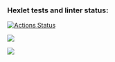 ### Hexlet tests and linter status:
[![Actions Status](https://github.com/kirzhaeff/python-project-49/actions/workflows/hexlet-check.yml/badge.svg)](https://github.com/kirzhaeff/python-project-49/actions)

<a href="https://codeclimate.com/github/kirzhaeff/python-project-49/maintainability"><img src="https://api.codeclimate.com/v1/badges/32316b7a24cc723424c7/maintainability" /></a>

<a href="https://asciinema.org/a/2Hzmbn6EfJHY1TfJhBFsxvMnB" target="_blank"><img src="https://asciinema.org/a/2Hzmbn6EfJHY1TfJhBFsxvMnB.svg" /></a>
